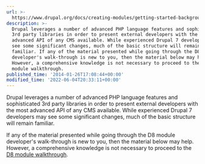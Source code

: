 ```yaml
---
url: >-
  https://www.drupal.org/docs/creating-modules/getting-started-background-prerequisites
description: >-
  Drupal leverages a number of advanced PHP language features and sophisticated
  3rd party libraries in order to present external developers with the most
  advanced API of any CMS available. While experienced Drupal 7 developers may
  see some significant changes, much of the basic structure will remain
  familiar. If any of the material presented while going through the D8 module
  developer's walk-through is new to you, then the material below may help.
  However, a comprehensive knowledge is not necessary to proceed to the D8
  module walkthrough.
published_time: '2014-01-26T17:08:44+00:00'
modified_time: '2022-06-04T20:33:11+00:00'
---
```

Drupal leverages a number of advanced PHP language features and sophisticated 3rd party libraries in order to present external developers with the most advanced API of any CMS available. While experienced Drupal 7 developers may see some significant changes, much of the basic structure will remain familiar.

If any of the material presented while going through the D8 module developer's walk-through is new to you, then the material below may help. However, a comprehensive knowledge is not necessary to proceed to the [D8 module walkthrough](https://www.drupal.org/node/2464195).